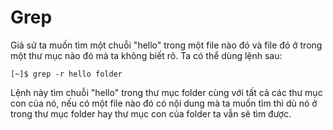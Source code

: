 # Grep

Giả sử ta muốn tìm một chuỗi "hello" trong một file nào đó và file đó ở trong một thư mục nào đó mà ta không biết rõ. Ta có thể dùng lệnh sau:

```text
[~]$ grep -r hello folder
```

Lệnh này tìm chuỗi "hello" trong thư mục folder cùng với tất cả các thư mục con của nó, nếu có một file nào đó có nội dung mà ta muốn tìm thì dù nó ở trong thư mục folder hay thư mục con của folder ta vẫn sẽ tìm được.

